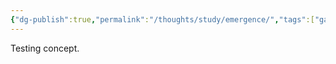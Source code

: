 ```yaml
---
{"dg-publish":true,"permalink":"/thoughts/study/emergence/","tags":["gardenEntry"]}
---
```



Testing concept. 





